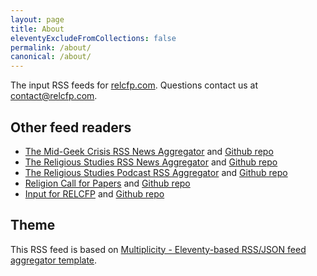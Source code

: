 ```yaml
---
layout: page
title: About
eleventyExcludeFromCollections: false
permalink: /about/
canonical: /about/
---
```

The input RSS feeds for [relcfp.com](https://relcfp.com). Questions contact us at contact@relcfp.com.

## Other feed readers
- [The Mid-Geek Crisis RSS News Aggregator](https://themidgeekcrisis.app/) and [Github repo](https://github.com/adamdjbrett/themidgeekcrisis-app)
- [The Religious Studies RSS News Aggregator](https://rs-rss.com) and [Github repo](https://github.com/adamdjbrett/rs-rss.com)
- [The Religious Studies Podcast RSS Aggregator](https://podcast.rs-rss.com) and [Github repo](https://github.com/adamdjbrett/podcasts.rs-rss.com)
- [Religion Call for Papers](https://relcfp.com) and [Github repo](https://github.com/adamdjbrett/relcfp)
- [Input for RELCFP](https://input.relcfp.com) and [Github repo](https://github.com/adamdjbrett/input.relcfp.com)

## Theme

This RSS feed is based on [Multiplicity - Eleventy-based RSS/JSON feed aggregator template](https://github.com/lwojcik/eleventy-template-multiplicity).

